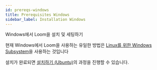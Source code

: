 ```yaml
---
id: prereqs-windows
title: Prerequisites Windows
sidebar_label: Installation Windows
---
```

Windows에서 Loom을 설치 및 세팅하기

현재 Windows에서 Loom을 사용하는 유일한 방법은 [Linux를 위한 Windows Subsystem](https://docs.microsoft.com/en-us/windows/wsl/install-win10)을 사용하는 것입니다

설치가 완료되면 [설치하기 (Ubuntu)](prereqs-ubuntu.html)의 과정을 진행할 수 있습니다.